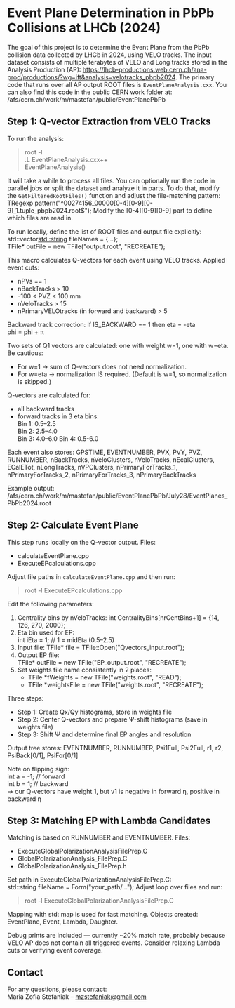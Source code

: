 
# Event Plane Determination in PbPb Collisions at LHCb (2024)

The goal of this project is to determine the Event Plane from the PbPb collision data collected by LHCb in 2024, using VELO tracks. The input dataset consists of multiple terabytes of VELO and Long tracks stored in the Analysis Production (AP): https://lhcb-productions.web.cern.ch/ana-prod/productions/?wg=ift&analysis=velotracks_pbpb2024. The primary code that runs over all AP output ROOT files is `EventPlaneAnalysis.cxx`. You can also find this code in the public CERN work folder at:
/afs/cern.ch/work/m/mastefan/public/EventPlanePbPb

## Step 1: Q-vector Extraction from VELO Tracks

To run the analysis:
> root -l  
> .L EventPlaneAnalysis.cxx++  
> EventPlaneAnalysis()

It will take a while to process all files. You can optionally run the code in parallel jobs or split the dataset and analyze it in parts. To do that, modify the `GetFilteredRootFiles()` function and adjust the file-matching pattern:
TRegexp pattern("^00274156_00000[0-4][0-9][0-9]_1\.tuple_pbpb2024\.root$");
Modify the [0-4][0-9][0-9] part to define which files are read in.

To run locally, define the list of ROOT files and output file explicitly:
std::vector<std::string> fileNames = {...};  
TFile* outFile = new TFile("output.root", "RECREATE");

This macro calculates Q-vectors for each event using VELO tracks. Applied event cuts:
- nPVs == 1
- nBackTracks > 10
- -100 < PVZ < 100 mm
- nVeloTracks > 15
- nPrimaryVELOtracks (in forward and backward) > 5

Backward track correction: if IS_BACKWARD == 1 then
  eta = -eta  
  phi = phi + π

Two sets of Q1 vectors are calculated: one with weight w=1, one with w=eta. Be cautious:
- For w=1 → sum of Q-vectors does not need normalization.
- For w=eta → normalization IS required. (Default is w=1, so normalization is skipped.)

Q-vectors are calculated for:
- all backward tracks
- forward tracks in 3 eta bins:  
  Bin 1: 0.5–2.5  
  Bin 2: 2.5–4.0  
  Bin 3: 4.0–6.0
  Bin 4: 0.5-6.0

Each event also stores:
GPSTIME, EVENTNUMBER, PVX, PVY, PVZ, RUNNUMBER, nBackTracks, nVeloClusters, nVeloTracks, nEcalClusters, ECalETot, nLongTracks, nVPClusters, nPrimaryForTracks_1, nPrimaryForTracks_2, nPrimaryForTracks_3, nPrimaryBackTracks

Example output:
/afs/cern.ch/work/m/mastefan/public/EventPlanePbPb/July28/EventPlanes_PbPb2024.root

## Step 2: Calculate Event Plane

This step runs locally on the Q-vector output. Files:
- calculateEventPlane.cpp
- ExecuteEPcalculations.cpp

Adjust file paths in `calculateEventPlane.cpp` and then run:
> root -l ExecuteEPcalculations.cpp

Edit the following parameters:
1. Centrality bins by nVeloTracks:
   int CentralityBins[nrCentBins+1] = {14, 126, 270, 2000};
2. Eta bin used for EP:  
   int iEta = 1; // 1 = midEta (0.5–2.5)
3. Input file:
   TFile* file = TFile::Open("Qvectors_input.root");
4. Output EP file:  
   TFile* outFile = new TFile("EP_output.root", "RECREATE");
5. Set weights file name consistently in 2 places:
   - TFile *fWeights = new TFile("weights.root", "READ");
   - TFile *weightsFile = new TFile("weights.root", "RECREATE");

Three steps:
- Step 1: Create Qx/Qy histograms, store in weights file
- Step 2: Center Q-vectors and prepare Ψ-shift histograms (save in weights file)
- Step 3: Shift Ψ and determine final EP angles and resolution

Output tree stores:
  EVENTNUMBER, RUNNUMBER, Psi1Full, Psi2Full, r1, r2, PsiBack[0/1], PsiFor[0/1]

Note on flipping sign:  
int a = -1; // forward  
int b = 1;  // backward  
→ our Q-vectors have weight 1, but v1 is negative in forward η, positive in backward η

## Step 3: Matching EP with Lambda Candidates

Matching is based on RUNNUMBER and EVENTNUMBER. Files:
- ExecuteGlobalPolarizationAnalysisFilePrep.C
- GlobalPolarizationAnalysis_FilePrep.C
- GlobalPolarizationAnalysis_FilePrep.h

Set path in ExecuteGlobalPolarizationAnalysisFilePrep.C:  
std::string fileName = Form("your_path/...");
Adjust loop over files and run:  
> root -l ExecuteGlobalPolarizationAnalysisFilePrep.C

Mapping with std::map is used for fast matching. Objects created: EventPlane, Event, Lambda, Daughter.

Debug prints are included — currently ~20% match rate, probably because VELO AP does not contain all triggered events. Consider relaxing Lambda cuts or verifying event coverage.

## Contact

For any questions, please contact:  
Maria Zofia Stefaniak – mzstefaniak@gmail.com
